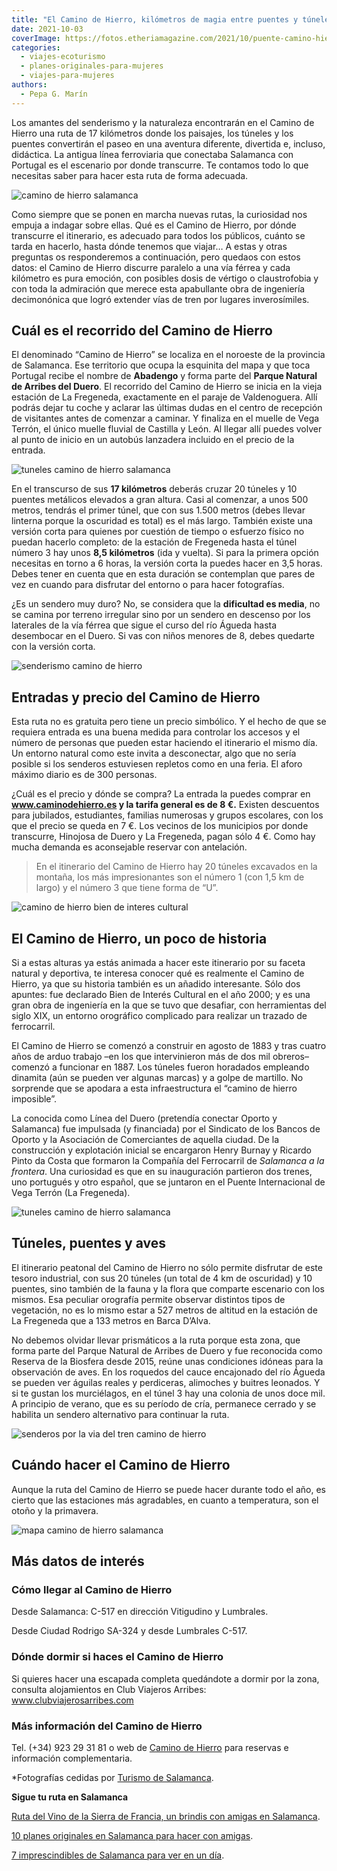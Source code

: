 ```yaml
---
title: "El Camino de Hierro, kilómetros de magia entre puentes y túneles en Salamanca"
date: 2021-10-03
coverImage: https://fotos.etheriamagazine.com/2021/10/puente-camino-hierro.jpg
categories: 
  - viajes-ecoturismo
  - planes-originales-para-mujeres
  - viajes-para-mujeres
authors: 
  - Pepa G. Marín
---
```


Los amantes del senderismo y la naturaleza encontrarán en el Camino de Hierro una ruta 
de 17 kilómetros donde los paisajes, los túneles y los puentes convertirán el paseo en 
una aventura diferente, divertida e, incluso, didáctica. La antigua línea ferroviaria 
que conectaba Salamanca con Portugal es el escenario por donde transcurre. Te contamos 
todo lo que necesitas saber para hacer esta ruta de forma adecuada. 

![camino de hierro salamanca](https://fotos.etheriamagazine.com/2021/10/senderismo-caminos-hierro.jpg "El Camino de Hierro tiene una extensión de 17 km.")

Como siempre que se ponen en marcha nuevas rutas, la curiosidad nos empuja a indagar 
sobre ellas. Qué es el Camino de Hierro, por dónde transcurre el itinerario, es adecuado 
para todos los públicos, cuánto se tarda en hacerlo, hasta dónde tenemos que viajar… A 
estas y otras preguntas os responderemos a continuación, pero quedaos con estos datos: 
el Camino de Hierro discurre paralelo a una vía férrea y cada kilómetro es pura emoción, 
con posibles dosis de vértigo o claustrofobia y con toda la admiración que merece esta 
apabullante obra de ingeniería decimonónica que logró extender vías de tren por lugares 
inverosímiles. 

## Cuál es el recorrido del Camino de Hierro

El denominado “Camino de Hierro” se localiza en el noroeste de la provincia de 
Salamanca. Ese territorio que ocupa la esquinita del mapa y que toca Portugal recibe el 
nombre de **Abadengo** y forma parte del **Parque Natural de Arribes del Duero**. El 
recorrido del Camino de Hierro se inicia en la vieja estación de La Fregeneda, 
exactamente en el paraje de Valdenoguera. Allí podrás dejar tu coche y aclarar las 
últimas dudas en el centro de recepción de visitantes antes de comenzar a caminar. Y 
finaliza en el muelle de Vega Terrón, el único muelle fluvial de Castilla y León. Al 
llegar allí puedes volver al punto de inicio en un autobús lanzadera incluido en el 
precio de la entrada. 

![tuneles camino de hierro salamanca](https://fotos.etheriamagazine.com/2021/10/ruta-camino-de-hierro.jpg "En el Camino de Hierro se atraviesan 20 túneles.")

En el transcurso de sus **17 kilómetros** deberás cruzar 20 túneles y 10 puentes 
metálicos elevados a gran altura. Casi al comenzar, a unos 500 metros, tendrás el primer 
túnel, que con sus 1.500 metros (debes llevar linterna porque la oscuridad es total) es 
el más largo. También existe una versión corta para quienes por cuestión de tiempo o 
esfuerzo físico no puedan hacerlo completo: de la estación de Fregeneda hasta el túnel 
número 3 hay unos **8,5 kilómetros** (ida y vuelta). Si para la primera opción necesitas 
en torno a 6 horas, la versión corta la puedes hacer en 3,5 horas. Debes tener en cuenta 
que en esta duración se contemplan que pares de vez en cuando para disfrutar del entorno 
o para hacer fotografías. 

¿Es un sendero muy duro? No, se considera que la **dificultad es media**, no se camina 
por terreno irregular sino por un sendero en descenso por los laterales de la vía férrea 
que sigue el curso del río Águeda hasta desembocar en el Duero. Si vas con niños menores 
de 8, debes quedarte con la versión corta. 

![senderismo camino de hierro](https://fotos.etheriamagazine.com/2021/10/itinerario-camino-hierro.jpg "El Camino de Hierro parte de Fregeneda, en Salamanca.")

## Entradas y precio del Camino de Hierro

Esta ruta no es gratuita pero tiene un precio simbólico. Y el hecho de que se requiera 
entrada es una buena medida para controlar los accesos y el número de personas que 
pueden estar haciendo el itinerario el mismo día. Un entorno natural como este invita a 
desconectar, algo que no sería posible si los senderos estuviesen repletos como en una 
feria. El aforo máximo diario es de 300 personas. 

¿Cuál es el precio y dónde se compra? La entrada la puedes comprar en 
**www.caminodehierro.es y la tarifa general es de 8 €.** Existen descuentos para 
jubilados, estudiantes, familias numerosas y grupos escolares, con los que el precio se 
queda en 7 €. Los vecinos de los municipios por donde transcurre, Hinojosa de Duero y La 
Fregeneda, pagan sólo 4 €. Como hay mucha demanda es aconsejable reservar con 
antelación. 

> En el itinerario del Camino de Hierro hay 20 túneles excavados en la montaña, los más 
> impresionantes son el número 1 (con 1,5 km de largo) y el número 3 que tiene forma de 
> “U”. 

![camino de hierro bien de interes cultural](https://fotos.etheriamagazine.com/2021/10/puente-camino-hierro.jpg "El Camino de Hierro fue declarado Bien de Interés Cultural en el año 2000.")

## El Camino de Hierro, un poco de historia

Si a estas alturas ya estás animada a hacer este itinerario por su faceta natural y 
deportiva, te interesa conocer qué es realmente el Camino de Hierro, ya que su historia 
también es un añadido interesante. Sólo dos apuntes: fue declarado Bien de Interés 
Cultural en el año 2000; y es una gran obra de ingeniería en la que se tuvo que 
desafiar, con herramientas del siglo XIX, un entorno orográfico complicado para realizar 
un trazado de ferrocarril. 

El Camino de Hierro se comenzó a construir en agosto de 1883 y tras cuatro años de arduo 
trabajo –en los que intervinieron más de dos mil obreros– comenzó a funcionar en 1887. 
Los túneles fueron horadados empleando dinamita (aún se pueden ver algunas marcas) y a 
golpe de martillo. No sorprende que se apodara a esta infraestructura el “camino de 
hierro imposible”. 

La conocida como Línea del Duero (pretendía conectar Oporto y Salamanca) fue impulsada 
(y financiada) por el Sindicato de los Bancos de Oporto y la Asociación de Comerciantes 
de aquella ciudad. De la construcción y explotación inicial se encargaron Henry Burnay y 
Ricardo Pinto da Costa que formaron la Compañía del Ferrocarril de _Salamanca a la 
frontera_. Una curiosidad es que en su inauguración partieron dos trenes, uno portugués 
y otro español, que se juntaron en el Puente Internacional de Vega Terrón (La 
Fregeneda). 

![tuneles camino de hierro salamanca](https://fotos.etheriamagazine.com/2021/10/tunel-caminos-hierro.jpg "Algunos túneles tienen una longitud de 1,5 km.")

## Túneles, puentes y aves

El itinerario peatonal del Camino de Hierro no sólo permite disfrutar de este tesoro 
industrial, con sus 20 túneles (un total de 4 km de oscuridad) y 10 puentes, sino 
también de la fauna y la flora que comparte escenario con los mismos. Esa peculiar 
orografía permite observar distintos tipos de vegetación, no es lo mismo estar a 527 
metros de altitud en la estación de La Fregeneda que a 133 metros en Barca D’Alva. 

No debemos olvidar llevar prismáticos a la ruta porque esta zona, que forma parte del 
Parque Natural de Arribes de Duero y fue reconocida como Reserva de la Biosfera desde 
2015, reúne unas condiciones idóneas para la observación de aves. En los roquedos del 
cauce encajonado del río Águeda se pueden ver águilas reales y perdiceras, alimoches y 
buitres leonados. Y si te gustan los murciélagos, en el túnel 3 hay una colonia de unos 
doce mil. A principio de verano, que es su período de cría, permanece cerrado y se 
habilita un sendero alternativo para continuar la ruta. 

![senderos por la via del tren camino de hierro](https://fotos.etheriamagazine.com/2021/10/itinerario-camino-hierro-arribes.jpg "El Camino de Hierro ofrece dos opciones: 17 km o bien 8,5 km.")

## Cuándo hacer el Camino de Hierro

Aunque la ruta del Camino de Hierro se puede hacer durante todo el año, es cierto que 
las estaciones más agradables, en cuanto a temperatura, son el otoño y la primavera. 

![mapa camino de hierro salamanca](https://fotos.etheriamagazine.com/2021/10/Mapa-Camino-de-Hierro.jpg "📌 Descarga el mapa del Camino de Hierro para tenerlo offline.")

## Más datos de interés

### Cómo llegar al Camino de Hierro

Desde Salamanca: C-517 en dirección Vitigudino y Lumbrales. 

Desde Ciudad Rodrigo SA-324 y desde Lumbrales C-517. 

### Dónde dormir si haces el Camino de Hierro

Si quieres hacer una escapada completa quedándote a dormir por la zona, consulta 
alojamientos en Club Viajeros Arribes: www.clubviajerosarribes.com 

### Más información del Camino de Hierro

Tel. (+34) 923 29 31 81 o web de [Camino de Hierro](http://www.caminodehierro.es/) para 
reservas e información complementaria. 

\*Fotografías cedidas por [Turismo de Salamanca](http://www.salamancaemocion.es/). 

**Sigue tu ruta en Salamanca** 

[Ruta del Vino de la Sierra de Francia, un brindis con amigas en 
Salamanca](https://etheriamagazine.com/2021/08/11/plan-con-amigas-ruta-del-vino-sierra-de-francia/). 

[10 planes originales en Salamanca para hacer con 
amigas](https://etheriamagazine.com/2021/03/31/planes-en-salamanca-con-amigas/). 

[7 imprescindibles de Salamanca para ver en un 
día](https://etheriamagazine.com/2021/03/15/imprescindibles-de-salamanca-en-un-dia/).

